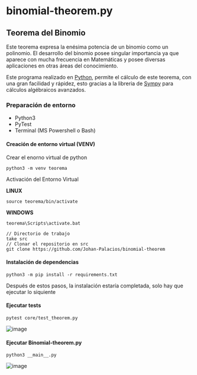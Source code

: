 # binomial-theorem.py

## Teorema del Binomio
Este teorema expresa la enésima potencia de un binomio como un polinomio. El desarrollo del binomio posee singular importancia ya que aparece con mucha frecuencia en Matemáticas y posee diversas aplicaciones en otras áreas del conocimiento.

Este programa realizado en [Python](https://www.python.org/ "Python"), permite el cálculo de este teorema, con una gran facilidad y rápidez, esto gracias a la libreria de [Sympy](https://www.sympy.org/ "Sympy") para cálculos algébraicos avanzados.


### Preparación de entorno
- Python3
- PyTest
- Terminal (MS Powershell o Bash)

#### Creación de entorno virtual (VENV)

Crear el enorno virtual de python

`python3 -m venv teorema`

Activación del Entorno Virtual

**LINUX**

`source teorema/bin/activate`

**WINDOWS**

`teorema\Scripts\activate.bat`

    // Directorio de trabajo
    take src
    // Clonar el repositorio en src
    git clone https://github.com/Johan-Palacios/binomial-theorem
	
#### Instalación de dependencias

`python3 -m pip install -r requirements.txt`

Después de estos pasos, la instalación estaría completada, solo hay que ejecutar lo siquiente
#### Ejecutar tests
`pytest core/test_theorem.py`

![image](https://user-images.githubusercontent.com/77251405/183819103-40897d31-eb0d-4d71-b5ee-32d008bf8051.png)

#### Ejecutar Binomial-theorem.py

`python3 __main__.py`

![image](https://user-images.githubusercontent.com/77251405/183819300-afa97357-4356-4ae8-8e1a-af1eb8f78e29.png)
